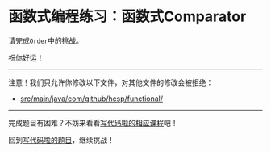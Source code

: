 # 函数式编程练习：函数式Comparator

请完成[`Order`](https://github.com/hcsp/functional-comparator/blob/master/src/main/com/github/hcsp/functional/Order.java)中的挑战。

祝你好运！

-----
注意！我们只允许你修改以下文件，对其他文件的修改会被拒绝：
- [src/main/java/com/github/hcsp/functional/](https://github.com/hcsp/functional-comparator/blob/master/src/main/java/com/github/hcsp/functional/)
-----


完成题目有困难？不妨来看看[写代码啦的相应课程](https://xiedaimala.com/tasks/b7dcb38e-9a0a-4b94-8cc9-7f3dd14590fd)吧！

回到[写代码啦的题目](https://xiedaimala.com/tasks/b7dcb38e-9a0a-4b94-8cc9-7f3dd14590fd/quizzes/f778bfd7-89c7-47c7-ade7-6b5c87e11d0c)，继续挑战！ 
